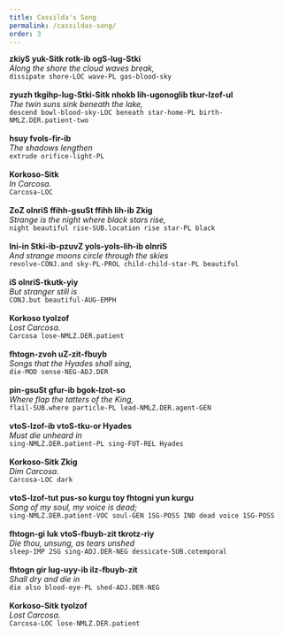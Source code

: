 ```yaml
---
title: Cassilda's Song
permalink: /cassildas-song/
order: 3
---
```


**zkiyS yuk-Sitk rotk-ib ogS-lug-Stki**<br>
_Along the shore the cloud waves break,_<br>
`dissipate shore-LOC wave-PL gas-blood-sky`<br>
<br>
**zyuzh tkgihp-lug-Stki-Sitk nhokb lih-ugonoglib tkur-lzof-ul**<br>
_The twin suns sink beneath the lake,_<br>
`descend bowl-blood-sky-LOC beneath star-home-PL birth-NMLZ.DER.patient-two`<br>
<br>
**hsuy fvols-fir-ib**<br>
_The shadows lengthen_<br>
`extrude orifice-light-PL`<br>
<br>
**Korkoso-Sitk**<br>
_In Carcosa._<br>
`Carcosa-LOC`<br>
<br>
**ZoZ olnriS ffihh-gsuSt ffihh lih-ib Zkig**<br>
_Strange is the night where black stars rise,_<br>
`night beautiful rise-SUB.location rise star-PL black`<br>
<br>
**lni-in Stki-ib-pzuvZ yols-yols-lih-ib olnriS**<br>
_And strange moons circle through the skies_<br>
`revolve-CONJ.and sky-PL-PROL child-child-star-PL beautiful`<br>
<br>
**iS olnriS-tkutk-yiy**<br>
_But stranger still is_<br>
`CONJ.but beautiful-AUG-EMPH`<br>
<br>
**Korkoso tyolzof**<br>
_Lost Carcosa._<br>
`Carcosa lose-NMLZ.DER.patient`<br>
<br>
**fhtogn-zvoh uZ-zit-fbuyb**<br>
_Songs that the Hyades shall sing,_<br>
`die-MOD sense-NEG-ADJ.DER`<br>
<br>
**pin-gsuSt gfur-ib bgok-lzot-so**<br>
_Where flap the tatters of the King,_<br>
`flail-SUB.where particle-PL lead-NMLZ.DER.agent-GEN`<br>
<br>
**vtoS-lzof-ib vtoS-tku-or Hyades**<br>
_Must die unheard in_<br>
`sing-NMLZ.DER.patient-PL sing-FUT-REL Hyades`<br>
<br>
**Korkoso-Sitk Zkig**<br>
_Dim Carcosa._<br>
`Carcosa-LOC dark`<br>
<br>
**vtoS-lzof-tut pus-so kurgu toy fhtogni yun kurgu**<br>
_Song of my soul, my voice is dead;_<br>
`sing-NMLZ.DER.patient-VOC soul-GEN 1SG-POSS IND dead voice 1SG-POSS`<br>
<br>
**fhtogn-gi luk vtoS-fbuyb-zit tkrotz-riy**<br>
_Die thou, unsung, as tears unshed_<br>
`sleep-IMP 2SG sing-ADJ.DER-NEG dessicate-SUB.cotemporal`<br>
<br>
**fhtogn gir lug-uyy-ib ilz-fbuyb-zit**<br>
_Shall dry and die in_<br>
`die also blood-eye-PL shed-ADJ.DER-NEG`<br>
<br>
**Korkoso-Sitk tyolzof**<br>
_Lost Carcosa._<br>
`Carcosa-LOC lose-NMLZ.DER.patient`<br>
